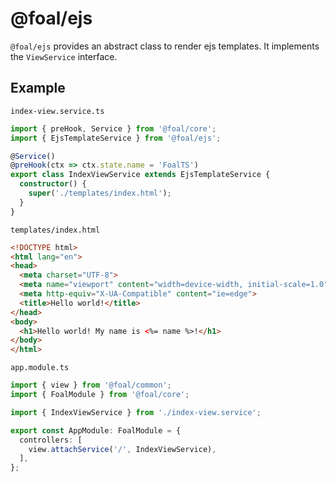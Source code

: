 # @foal/ejs

`@foal/ejs` provides an abstract class to render ejs templates. It implements the `ViewService` interface.

## Example

`index-view.service.ts`
```typescript
import { preHook, Service } from '@foal/core';
import { EjsTemplateService } from '@foal/ejs';

@Service()
@preHook(ctx => ctx.state.name = 'FoalTS')
export class IndexViewService extends EjsTemplateService {
  constructor() {
    super('./templates/index.html');
  }
}
```

`templates/index.html`
```html
<!DOCTYPE html>
<html lang="en">
<head>
  <meta charset="UTF-8">
  <meta name="viewport" content="width=device-width, initial-scale=1.0">
  <meta http-equiv="X-UA-Compatible" content="ie=edge">
  <title>Hello world!</title>
</head>
<body>
  <h1>Hello world! My name is <%= name %>!</h1>
</body>
</html>
```

`app.module.ts`
```typescript
import { view } from '@foal/common';
import { FoalModule } from '@foal/core';

import { IndexViewService } from './index-view.service';

export const AppModule: FoalModule = {
  controllers: [
    view.attachService('/', IndexViewService),
  ],
};

```